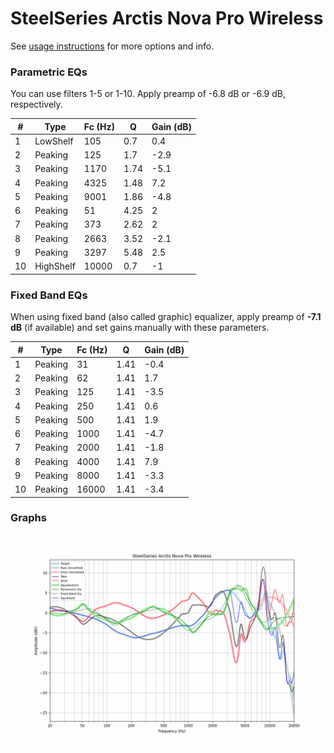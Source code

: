 # SteelSeries Arctis Nova Pro Wireless
See [usage instructions](https://github.com/jaakkopasanen/AutoEq#usage) for more options and info.

### Parametric EQs
You can use filters 1-5 or 1-10. Apply preamp of -6.8 dB or -6.9 dB, respectively.

|   # | Type      |   Fc (Hz) |    Q |   Gain (dB) |
|-----|-----------|-----------|------|-------------|
|   1 | LowShelf  |       105 | 0.7  |         0.4 |
|   2 | Peaking   |       125 | 1.7  |        -2.9 |
|   3 | Peaking   |      1170 | 1.74 |        -5.1 |
|   4 | Peaking   |      4325 | 1.48 |         7.2 |
|   5 | Peaking   |      9001 | 1.86 |        -4.8 |
|   6 | Peaking   |        51 | 4.25 |         2   |
|   7 | Peaking   |       373 | 2.62 |         2   |
|   8 | Peaking   |      2663 | 3.52 |        -2.1 |
|   9 | Peaking   |      3297 | 5.48 |         2.5 |
|  10 | HighShelf |     10000 | 0.7  |        -1   |

### Fixed Band EQs
When using fixed band (also called graphic) equalizer, apply preamp of **-7.1 dB** (if available) and set gains manually with these parameters.

|   # | Type    |   Fc (Hz) |    Q |   Gain (dB) |
|-----|---------|-----------|------|-------------|
|   1 | Peaking |        31 | 1.41 |        -0.4 |
|   2 | Peaking |        62 | 1.41 |         1.7 |
|   3 | Peaking |       125 | 1.41 |        -3.5 |
|   4 | Peaking |       250 | 1.41 |         0.6 |
|   5 | Peaking |       500 | 1.41 |         1.9 |
|   6 | Peaking |      1000 | 1.41 |        -4.7 |
|   7 | Peaking |      2000 | 1.41 |        -1.8 |
|   8 | Peaking |      4000 | 1.41 |         7.9 |
|   9 | Peaking |      8000 | 1.41 |        -3.3 |
|  10 | Peaking |     16000 | 1.41 |        -3.4 |

### Graphs
![](./SteelSeries%20Arctis%20Nova%20Pro%20Wireless.png)
